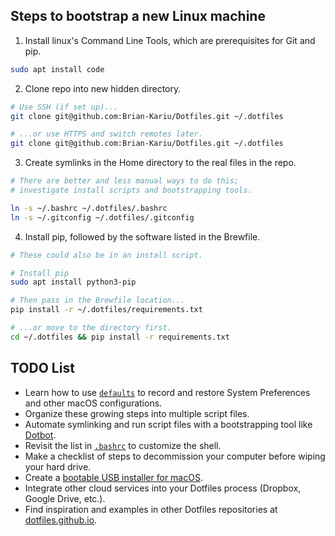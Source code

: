 ## Steps to bootstrap a new Linux machine

1. Install linux's Command Line Tools, which are prerequisites for Git and pip.

```bash
sudo apt install code
```


2. Clone repo into new hidden directory.

```bash
# Use SSH (if set up)...
git clone git@github.com:Brian-Kariu/Dotfiles.git ~/.dotfiles

# ...or use HTTPS and switch remotes later.
git clone git@github.com:Brian-Kariu/Dotfiles.git ~/.dotfiles
```


3. Create symlinks in the Home directory to the real files in the repo.

```bash
# There are better and less manual ways to do this;
# investigate install scripts and bootstrapping tools.

ln -s ~/.bashrc ~/.dotfiles/.bashrc 
ln -s ~/.gitconfig ~/.dotfiles/.gitconfig 
```


4. Install pip, followed by the software listed in the Brewfile.

```bash
# These could also be in an install script.

# Install pip
sudo apt install python3-pip

# Then pass in the Brewfile location...
pip install -r ~/.dotfiles/requirements.txt

# ...or move to the directory first.
cd ~/.dotfiles && pip install -r requirements.txt
```


## TODO List

- Learn how to use [`defaults`](https://macos-defaults.com/#%F0%9F%99%8B-what-s-a-defaults-command) to record and restore System Preferences and other macOS configurations.
- Organize these growing steps into multiple script files.
- Automate symlinking and run script files with a bootstrapping tool like [Dotbot](https://github.com/anishathalye/dotbot).
- Revisit the list in [`.bashrc`](.bashrc) to customize the shell.
- Make a checklist of steps to decommission your computer before wiping your hard drive.
- Create a [bootable USB installer for macOS](https://support.apple.com/en-us/HT201372).
- Integrate other cloud services into your Dotfiles process (Dropbox, Google Drive, etc.).
- Find inspiration and examples in other Dotfiles repositories at [dotfiles.github.io](https://dotfiles.github.io/).

